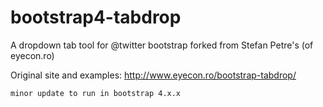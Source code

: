 # bootstrap4-tabdrop

A dropdown tab tool for @twitter bootstrap forked from Stefan Petre's (of eyecon.ro)

Original site and examples: http://www.eyecon.ro/bootstrap-tabdrop/

```minor update to run in bootstrap 4.x.x```